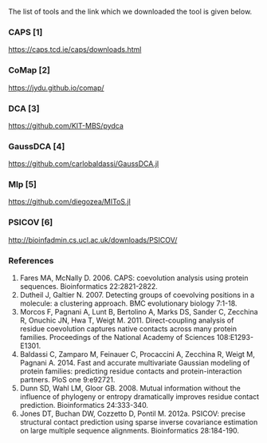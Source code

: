 The list of tools and the link which we downloaded the tool is given below.

### CAPS [1]
https://caps.tcd.ie/caps/downloads.html
### CoMap [2]
https://jydu.github.io/comap/
### DCA [3]
https://github.com/KIT-MBS/pydca
### GaussDCA [4]
https://github.com/carlobaldassi/GaussDCA.jl
### MIp [5]
https://github.com/diegozea/MIToS.jl
### PSICOV [6]
http://bioinfadmin.cs.ucl.ac.uk/downloads/PSICOV/

### References

1. Fares MA, McNally D. 2006. CAPS: coevolution analysis using protein sequences. Bioinformatics 22:2821-2822.
2. Dutheil J, Galtier N. 2007. Detecting groups of coevolving positions in a molecule: a clustering approach. BMC evolutionary biology 7:1-18.
3. Morcos F, Pagnani A, Lunt B, Bertolino A, Marks DS, Sander C, Zecchina R, Onuchic JN, Hwa T, Weigt M. 2011. Direct-coupling analysis of residue coevolution captures native contacts across many protein families. Proceedings of the National Academy of Sciences 108:E1293-E1301.
4. Baldassi C, Zamparo M, Feinauer C, Procaccini A, Zecchina R, Weigt M, Pagnani A. 2014. Fast and accurate multivariate Gaussian modeling of protein families: predicting residue contacts and protein-interaction partners. PloS one 9:e92721.
5. Dunn SD, Wahl LM, Gloor GB. 2008. Mutual information without the influence of phylogeny or entropy dramatically improves residue contact prediction. Bioinformatics 24:333-340.
6. Jones DT, Buchan DW, Cozzetto D, Pontil M. 2012a. PSICOV: precise structural contact prediction using sparse inverse covariance estimation on large multiple sequence alignments. Bioinformatics 28:184-190.






